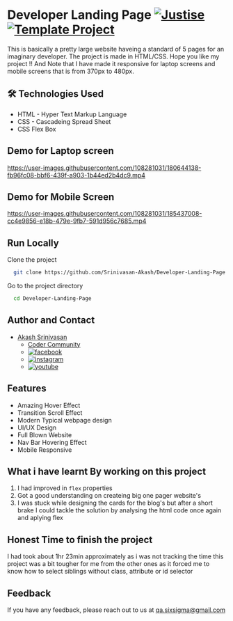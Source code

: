 #  Developer Landing Page [![Justise](https://img.shields.io/badge/Template-Project-red)](http://www.gnu.org/licenses/agpl-3.0) [![Template Project](https://img.shields.io/badge/Technologies%20-HTML%2FCSS-brightgreen)](http://www.gnu.org/licenses/agpl-3.0)

This is basically a pretty large website haveing a standard of 5 pages for an imaginary developer. The project is made in HTML/CSS.
Hope you like my project !! And Note that I have made it responsive for laptop screens and mobile screens that is from 370px to 480px.

## 🛠 Technologies Used
  - HTML - Hyper Text Markup Language
  - CSS - Cascadeing Spread Sheet
  - CSS Flex Box

## Demo for Laptop screen

https://user-images.githubusercontent.com/108281031/180644138-fb96fc08-bbf6-439f-a903-1b44ed2b4dc9.mp4


## Demo for Mobile Screen


https://user-images.githubusercontent.com/108281031/185437008-cc4e9856-e18b-479e-9fb7-591d956c7685.mp4



## Run Locally

Clone the project

```bash
  git clone https://github.com/Srinivasan-Akash/Developer-Landing-Page.git
```

Go to the project directory

```bash
  cd Developer-Landing-Page
```
## Author and Contact
- [Akash Srinivasan](https://www.github.com/octokatherine)
    - [Coder Community](https://web.codercommunity.io/user/62d568cb998d86c8883a2766?tab=posts)
    - [![facebook](https://img.shields.io/badge/Facebook-0A66C2?style=for-the-badge&logo=facebook&logoColor=white)](https://www.facebook.com/profile.php?id=100083429257499)
    - [![instagram](https://img.shields.io/badge/Instagram-0A66C2?style=for-the-badge&logo=instagram&logoColor=white)](https://www.instagram.com/akash_prashanthi/)
    - [![youtube](https://img.shields.io/badge/YouTube-ff0000?style=for-the-badge&logo=youtube&logoColor=white)](https://www.youtube.com/channel/UCAv1QdzDgV6MjA60CRtfkIg)

## Features
- Amazing Hover Effect
- Transition Scroll Effect
- Modern Typical webpage design
- UI/UX Design
- Full Blown Website
- Nav Bar Hovering Effect
- Mobile Responsive

## What i have learnt By working on this project
1. I had improved in `flex` properties
2. Got a good understanding on createing big one pager website's
3. I was stuck while designing the cards for the blog's but after a short brake I could tackle the solution by analysing the html code once again and aplying flex

## Honest Time to finish the project

I had took about 1hr 23min approximately as i was not tracking the time this project was a bit tougher for me from the other ones as it forced me to know how to select siblings without class, attribute or id selector

## Feedback

If you have any feedback, please reach out to us at qa.sixsigma@gmail.com
